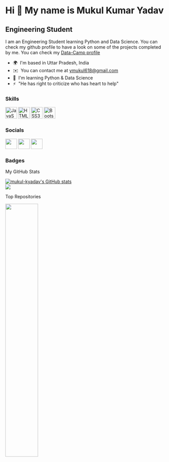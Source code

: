 Hi 👋 My name is Mukul Kumar Yadav
==================================

Engineering Student
-----------------------------------------

I am an Engineering Student learning Python and Data Science. You can check my github profile to have a look on some of the projects completed by me.
You can check my [Data-Camp profile](https://app.datacamp.com/profile/Mukul-kYadav)

*   🌍  I'm based in Uttar Pradesh, India
*   ✉️  You can contact me at [ymukul618@gmail.com](mailto:ymukul618@gmail.com)
*   🧠  I'm learning Python & Data Science
*   ⚡  "He has right to criticize who has heart to help"

### Skills

<p align="left">
<a href="https://developer.mozilla.org/en-US/docs/Web/Python" target="_blank" rel="noreferrer"><img src="https://raw.githubusercontent.com/danielcranney/readme-generator/main/public/icons/skills/python-colored.svg" width="36" height="36" alt="JavaScript" /></a>
<a href="https://developer.mozilla.org/en-US/docs/Glossary/HTML5" target="_blank" rel="noreferrer"><img src="https://raw.githubusercontent.com/danielcranney/readme-generator/main/public/icons/skills/html5-colored.svg" width="36" height="36" alt="HTML5" /></a>
<a href="https://www.w3.org/TR/CSS/#css" target="_blank" rel="noreferrer"><img src="https://raw.githubusercontent.com/danielcranney/readme-generator/main/public/icons/skills/css3-colored.svg" width="36" height="36" alt="CSS3" /></a>
<a href="https://getbootstrap.com/" target="_blank" rel="noreferrer"><img src="https://raw.githubusercontent.com/danielcranney/readme-generator/main/public/icons/skills/bootstrap-colored.svg" width="36" height="36" alt="Bootstrap" /></a>
</p>
                    
### Socials
                  
                  
<p align="left">                 
<a href="https://www.github.com/mukul-kyadav" target="_blank" rel="noreferrer"><img src="https://raw.githubusercontent.com/danielcranney/readme-generator/main/public/icons/socials/github.svg" width="36" height="32" /></a>
<a href="https://www.linkedin.com/in/mukul-kr-yadav-5082b020b/" target="_blank" rel="noreferrer"><img src="https://raw.githubusercontent.com/danielcranney/readme-generator/main/public/icons/socials/linkedin.svg" width="36" height="32" /></a>                        
<a href="https://www.twitter.com/Mukul_Kyadav" target="_blank" rel="noreferrer"><img src="https://raw.githubusercontent.com/danielcranney/readme-generator/main/public/icons/socials/twitter.svg" width="36" height="32" /></a>
</p>


### Badges

<p align="left"> 
<p>My GitHub Stats</p>
<div><a href="http://www.github.com/mukul-kyadav"><img src="https://github-readme-stats.vercel.app/api?username=mukul-kyadav&show_icons=true&hide=prs,issues,contribs&title_color=0891b2&text_color=ffffff&icon_color=0891b2&bg_color=1c1917&hide_border=true&show_icons=true" alt="mukul-kyadav's GitHub stats" /></a></div>
<a href="http://www.github.com/mukul-kyadav"><img src="https://github-readme-streak-stats.herokuapp.com/?user=mukul-kyadav&stroke=ffffff&background=1c1917&ring=0891b2&fire=0891b2&currStreakNum=ffffff&currStreakLabel=0891b2&sideNums=ffffff&sideLabels=ffffff&dates=ffffff&hide_border=true" /></a>
</p>

<p>Top Repositories</p>
<div width="100%" align="center"><a href="https://github.com/Mukul-kYadav/AI-Voice-Assistant" align="left"><img align="left" width="45%" src="https://github-readme-stats.vercel.app/api/pin/?username=mukul-kyadav&repo=AI-Voice-Assistant&title_color=0891b2&text_color=ffffff&icon_color=0891b2&bg_color=1c1917&hide_border=true&locale=en" /></a>
